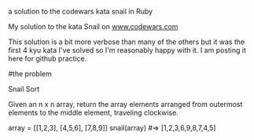 a solution to the codewars kata snail in Ruby

My solution to the kata Snail on www.codewars.com

This solution is a bit more verbose than many of the others but it was the first 4 kyu kata I've solved so I'm reasonably happy with it. I am posting it here for github practice.

#the problem 

Snail Sort

Given an n x n array, return the array elements arranged from outermost elements to the middle element, traveling clockwise.

array = [[1,2,3],
         [4,5,6],
         [7,8,9]]
snail(array) #=> [1,2,3,6,9,8,7,4,5]
